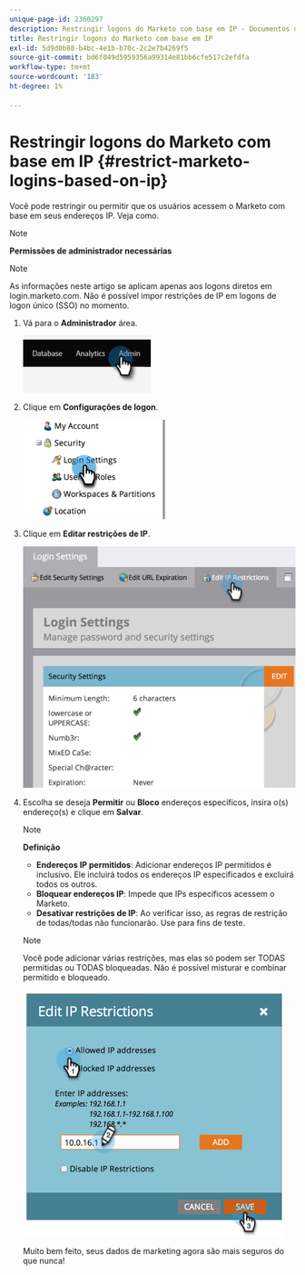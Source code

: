 ```yaml
---
unique-page-id: 2360297
description: Restringir logons do Marketo com base em IP - Documentos do Marketo - Documentação do produto
title: Restringir logons do Marketo com base em IP
exl-id: 5d9d0b88-b4bc-4e1b-b70c-2c2e7b4269f5
source-git-commit: bd6f049d5959356a99314e81bb6cfe517c2efdfa
workflow-type: tm+mt
source-wordcount: '183'
ht-degree: 1%

---
```


# Restringir logons do Marketo com base em IP {#restrict-marketo-logins-based-on-ip}

Você pode restringir ou permitir que os usuários acessem o Marketo com base em seus endereços IP. Veja como.

>[!NOTE]
>
>**Permissões de administrador necessárias**

>[!NOTE]
>
>As informações neste artigo se aplicam apenas aos logons diretos em login.marketo.com. Não é possível impor restrições de IP em logons de logon único (SSO) no momento.

1. Vá para o **Administrador** área.

   ![](assets/restrict-marketo-logins-based-on-ip-1.png)

1. Clique em **Configurações de logon**.

   ![](assets/restrict-marketo-logins-based-on-ip-2.png)

1. Clique em **Editar restrições de IP**.

   ![](assets/restrict-marketo-logins-based-on-ip-3.png)

1. Escolha se deseja **Permitir** ou **Bloco** endereços específicos, insira o(s) endereço(s) e clique em **Salvar**.

   >[!NOTE]
   >
   >**Definição**
   >
   >* **Endereços IP permitidos**: Adicionar endereços IP permitidos é inclusivo. Ele incluirá todos os endereços IP especificados e excluirá todos os outros.
   >* **Bloquear endereços IP**: Impede que IPs específicos acessem o Marketo.
   >* **Desativar restrições de IP**: Ao verificar isso, as regras de restrição de todas/todas não funcionarão. Use para fins de teste.


   >[!NOTE]
   >
   >Você pode adicionar várias restrições, mas elas só podem ser TODAS permitidas ou TODAS bloqueadas. Não é possível misturar e combinar permitido e bloqueado.

   ![](assets/restrict-marketo-logins-based-on-ip-4.png)

   Muito bem feito, seus dados de marketing agora são mais seguros do que nunca!
